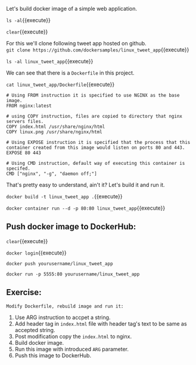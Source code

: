 Let's build docker image of a simple web application.

`ls -al`{{execute}}

`clear`{{execute}}

For this we'll clone following tweet app hosted on github.  
`git clone https://github.com/dockersamples/linux_tweet_app`{{execute}}

`ls -al linux_tweet_app`{{execute}}

We can see that there is a `Dockerfile` in this project.

`cat linux_tweet_app/Dockerfile`{{execute}}

    # Using FROM instruction it is specified to use NGINX as the base image.
    FROM nginx:latest
    
    # using COPY instruction, files are copied to directory that nginx servers files.
    COPY index.html /usr/share/nginx/html
    COPY linux.png /usr/share/nginx/html

    # Using EXPOSE instruction it is specified that the process that this container created from this image would listen on ports 80 and 443.
    EXPOSE 80 443

    # Using CMD instruction, default way of executing this container is specifed.
    CMD ["nginx", "-g", "daemon off;"]

That's pretty easy to understand, ain't it?
Let's build it and run it.

`docker build -t linux_tweet_app .`{{execute}}

`docker container run --d -p 80:80 linux_tweet_app`{{execute}}  

## Push docker image to DockerHub:

`clear`{{execute}}

`docker login`{{execute}}

`docker push yourusername/linux_tweet_app`

`docker run -p 5555:80 yourusername/linux_tweet_app`

## Exercise:
`Modify Dockerfile, rebuild image and run it:`
1. Use ARG instruction to accpet a string.
2. Add header tag in `index.html` file with header tag's text to be same as accepted string.
3. Post modification copy the `index.html` to nginx.
4. Build docker image.
5. Run this image with introduced `ARG` parameter.
6. Push this image to DockerHub.
